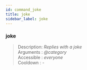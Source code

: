 ```yaml
---
id: command_joke
title: joke
sidebar_label: joke
---
```


### joke

> Description: _Replies with a joke_<br>
> Arguments  : _@category_<br>
> Accessible : _everyone_<br>
> Cooldown   : _-_<br>